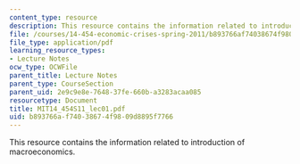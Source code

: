```yaml
---
content_type: resource
description: This resource contains the information related to introduction of macroeconomics.
file: /courses/14-454-economic-crises-spring-2011/b893766af74038674f9809d8895f7766_MIT14_454S11_lec01.pdf
file_type: application/pdf
learning_resource_types:
- Lecture Notes
ocw_type: OCWFile
parent_title: Lecture Notes
parent_type: CourseSection
parent_uid: 2e9c9e8e-7648-37fe-660b-a3283acaa085
resourcetype: Document
title: MIT14_454S11_lec01.pdf
uid: b893766a-f740-3867-4f98-09d8895f7766
---
```

This resource contains the information related to introduction of macroeconomics.

